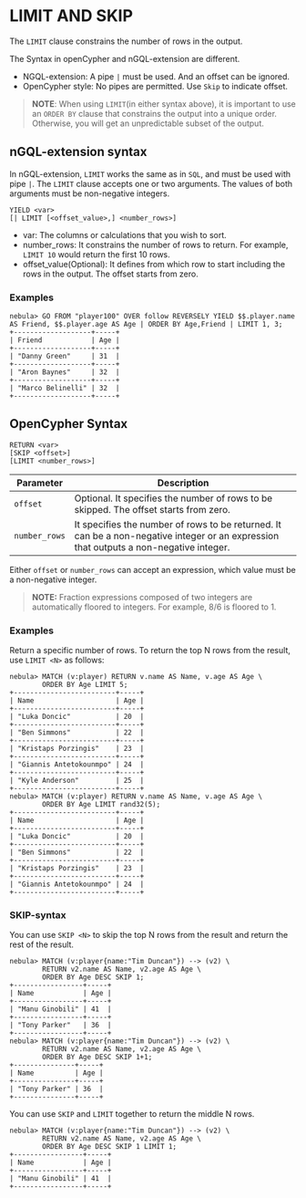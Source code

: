 # LIMIT AND SKIP

The `LIMIT` clause constrains the number of rows in the output.

The Syntax in openCypher and nGQL-extension are different.

- NGQL-extension: A pipe `|` must be used. And an offset can be ignored.
- OpenCypher style: No pipes are permitted. Use `Skip` to indicate offset.

>**NOTE**: When using `LIMIT`(in either syntax above), it is important to use an `ORDER BY` clause that constrains the output into a unique order. Otherwise, you will get an unpredictable subset of the output.

## nGQL-extension syntax

In nGQL-extension, `LIMIT` works the same as in `SQL`, and must be used with pipe `|`. The `LIMIT` clause accepts one or two arguments. The values of both arguments must be non-negative integers.

```ngql
YIELD <var>
[| LIMIT [<offset_value>,] <number_rows>]
```

- var: The columns or calculations that you wish to sort.
- number_rows: It constrains the number of rows to return. For example, `LIMIT 10` would return the first 10 rows.
- offset_value(Optional): It defines from which row to start including the rows in the output. The offset starts from zero.

### Examples

```ngql
nebula> GO FROM "player100" OVER follow REVERSELY YIELD $$.player.name AS Friend, $$.player.age AS Age | ORDER BY Age,Friend | LIMIT 1, 3;
+-------------------+-----+
| Friend            | Age |
+-------------------+-----+
| "Danny Green"     | 31  |
+-------------------+-----+
| "Aron Baynes"     | 32  |
+-------------------+-----+
| "Marco Belinelli" | 32  |
+-------------------+-----+
```

## OpenCypher Syntax

```ngql
RETURN <var>
[SKIP <offset>]
[LIMIT <number_rows>]
```

|Parameter|Description|
|-|-|
|`offset`| Optional. It specifies the number of rows to be skipped. The offset starts from zero.|
|`number_rows`| It specifies the number of rows to be returned. It can be a non-negative integer or an expression that outputs a non-negative integer.|

Either `offset` or `number_rows` can accept an expression, which value must be a non-negative integer.

> **NOTE:** Fraction expressions composed of two integers are automatically floored to integers. For example, 8/6 is floored to 1.

### Examples

Return a specific number of rows. To return the top N rows from the result, use `LIMIT <N>` as follows:

```ngql
nebula> MATCH (v:player) RETURN v.name AS Name, v.age AS Age \
        ORDER BY Age LIMIT 5;
+-------------------------+-----+
| Name                    | Age |
+-------------------------+-----+
| "Luka Doncic"           | 20  |
+-------------------------+-----+
| "Ben Simmons"           | 22  |
+-------------------------+-----+
| "Kristaps Porzingis"    | 23  |
+-------------------------+-----+
| "Giannis Antetokounmpo" | 24  |
+-------------------------+-----+
| "Kyle Anderson"         | 25  |
+-------------------------+-----+
nebula> MATCH (v:player) RETURN v.name AS Name, v.age AS Age \
        ORDER BY Age LIMIT rand32(5);
+-------------------------+-----+
| Name                    | Age |
+-------------------------+-----+
| "Luka Doncic"           | 20  |
+-------------------------+-----+
| "Ben Simmons"           | 22  |
+-------------------------+-----+
| "Kristaps Porzingis"    | 23  |
+-------------------------+-----+
| "Giannis Antetokounmpo" | 24  |
+-------------------------+-----+
```

### SKIP-syntax

You can use `SKIP <N>` to skip the top N rows from the result and return the rest of the result.

```ngql
nebula> MATCH (v:player{name:"Tim Duncan"}) --> (v2) \
        RETURN v2.name AS Name, v2.age AS Age \
        ORDER BY Age DESC SKIP 1;
+-----------------+-----+
| Name            | Age |
+-----------------+-----+
| "Manu Ginobili" | 41  |
+-----------------+-----+
| "Tony Parker"   | 36  |
+-----------------+-----+
nebula> MATCH (v:player{name:"Tim Duncan"}) --> (v2) \
        RETURN v2.name AS Name, v2.age AS Age \
        ORDER BY Age DESC SKIP 1+1;
+---------------+-----+
| Name          | Age |
+---------------+-----+
| "Tony Parker" | 36  |
+---------------+-----+
```

You can use `SKIP` and `LIMIT` together to return the middle N rows.

```ngql
nebula> MATCH (v:player{name:"Tim Duncan"}) --> (v2) \
        RETURN v2.name AS Name, v2.age AS Age \
        ORDER BY Age DESC SKIP 1 LIMIT 1;
+-----------------+-----+
| Name            | Age |
+-----------------+-----+
| "Manu Ginobili" | 41  |
+-----------------+-----+
```
